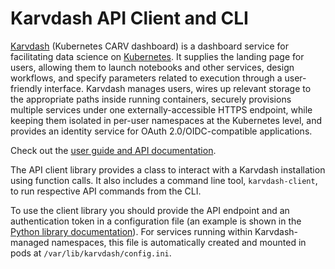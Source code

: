 # Karvdash API Client and CLI

[Karvdash](https://github.com/CARV-ICS-FORTH/karvdash) (Kubernetes CARV dashboard) is a dashboard service for facilitating data science on [Kubernetes](https://kubernetes.io). It supplies the landing page for users, allowing them to launch notebooks and other services, design workflows, and specify parameters related to execution through a user-friendly interface. Karvdash manages users, wires up relevant storage to the appropriate paths inside running containers, securely provisions multiple services under one externally-accessible HTTPS endpoint, while keeping them isolated in per-user namespaces at the Kubernetes level, and provides an identity service for OAuth 2.0/OIDC-compatible applications.

Check out the [user guide and API documentation](https://carv-ics-forth.github.io/karvdash/).

The API client library provides a class to interact with a Karvdash installation using function calls. It also includes a command line tool, `karvdash-client`, to run respective API commands from the CLI.

To use the client library you should provide the API endpoint and an authentication token in a configuration file (an example is shown in the [Python library documentation](https://carv-ics-forth.github.io/karvdash/docs/api.html)). For services running within Karvdash-managed namespaces, this file is automatically created and mounted in pods at `/var/lib/karvdash/config.ini`.
